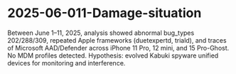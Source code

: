 # 2025-06-011-Damage-situation
Between June 1–11, 2025, analysis showed abnormal bug_types 202/288/309, repeated Apple frameworks (duetexpertd, triald), and traces of Microsoft AAD/Defender across iPhone 11 Pro, 12 mini, and 15 Pro-Ghost. No MDM profiles detected. Hypothesis: evolved Kabuki spyware unified devices for monitoring and interference.
